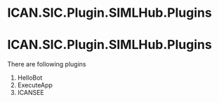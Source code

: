 # ICAN.SIC.Plugin.SIMLHub.Plugins
# ICAN.SIC.Plugin.SIMLHub.Plugins

There are following plugins
1. HelloBot
2. ExecuteApp
3. ICANSEE
